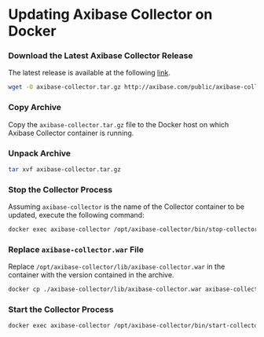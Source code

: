 # Updating Axibase Collector on Docker

### Download the Latest Axibase Collector Release

The latest release is available at the following [link](https://axibase.com/public/axibase-collector_latest.htm).

```bash
wget -O axibase-collector.tar.gz http://axibase.com/public/axibase-collector-v{revision}.tar.gz
```

### Copy Archive

Copy the `axibase-collector.tar.gz` file to the Docker host on which Axibase Collector container is running.

### Unpack Archive

```bash
tar xvf axibase-collector.tar.gz
```

### Stop the Collector Process

Assuming `axibase-collector` is the name of the Collector container to be updated, execute the following command: 

```bash
docker exec axibase-collector /opt/axibase-collector/bin/stop-collector.sh
```

### Replace `axibase-collector.war` File

Replace `/opt/axibase-collector/lib/axibase-collector.war` in the container with the version contained in the archive.

```bash
docker cp ./axibase-collector/lib/axibase-collector.war axibase-collector:/opt/axibase-collector/lib/
```

### Start the Collector Process

```sh
docker exec axibase-collector /opt/axibase-collector/bin/start-collector.sh
```
